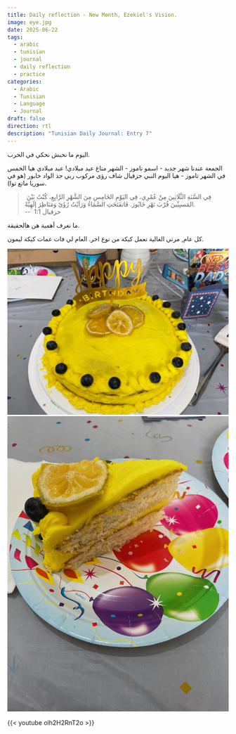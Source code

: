 ```yaml
---
title: Daily reflection - New Month, Ezekiel's Vision.
image: eye.jpg
date: 2025-06-22
tags:
  - arabic
  - tunisian
  - journal
  - daily reflection
  - practice
categories:
  - Arabic
  - Tunisian
  - Language
  - Journal
draft: false
direction: rtl
description: "Tunisian Daily Journal: Entry 7"
---
```

اليوم ما نحبش نحكي في الحرب.

الجمعة عندنا شهر جديد - اسمو تاموز - الشهر متاع عيد ميلادي! عيد ميلادي هيا الخمس في الشهر تاموز - هيا اليوم النبي حزقيال شاف رؤى مركوب ربي حذ الواد خابور (هو في سوريا ماتع توا).

>  فِي السَّنَةِ الثَّلَاثِينَ مِنْ عُمْرِي، فِي اليَوْمِ الخَامِسِ مِنَ الشَّهْرِ الرَّابِعِ، كُنْتُ بَيْنَ المَسبِيِّينَ قُرْبَ نَهْرِ خَابُورَ. فَانفَتَحَتِ السَّمَاءُ وَرَأيْتُ رُؤَىً وَمَنَاظِرَ إلَهِيَّةً. \
> --  ﺣﺰﻗﻴﺎﻝ 1:1

ما نغرف أهمية هن هالحقيقة.

كل عام, مرتي الغالية تعمل كيكة من نوع اخر. العام لي فات عمات كيكة ليمون.

![الكيكة](birthday_cake.jpg)![](cake-slice.jpg)

{{< youtube olh2H2RnT2o >}}
